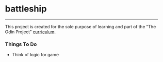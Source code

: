 # battleship

<hr>

This project is created for the sole purpose of learning and part of the "The Odin Project" [curriculum](https://theodinproject.com/).

### Things To Do
- Think of logic for game